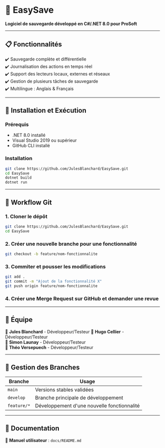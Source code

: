 # 📌 EasySave

**Logiciel de sauvegarde développé en C#/.NET 8.0 pour ProSoft**

---

## 📋 Fonctionnalités
✔️ Sauvegarde complète et différentielle  
✔️ Journalisation des actions en temps réel  
✔️ Support des lecteurs locaux, externes et réseaux  
✔️ Gestion de plusieurs tâches de sauvegarde  
✔️ Multilingue : Anglais & Français  

---

## 🔧 Installation et Exécution
### **Prérequis**
- .NET 8.0 installé
- Visual Studio 2019 ou supérieur
- GitHub CLI installé

### **Installation**
```bash
git clone https://github.com/JulesBlanchard/EasySave.git
cd EasySave
dotnet build
dotnet run
```

---

## 🚀 Workflow Git

### **1. Cloner le dépôt**
```bash
git clone https://github.com/JulesBlanchard/EasySave.git
cd EasySave
```

### **2. Créer une nouvelle branche pour une fonctionnalité**
```bash
git checkout -b feature/nom-fonctionnalite
```

### **3. Commiter et pousser les modifications**
```bash
git add .
git commit -m "Ajout de la fonctionnalité X"
git push origin feature/nom-fonctionnalite
```

### **4. Créer une Merge Request sur GitHub et demander une revue**

---

## 👥 Équipe
👤 **Jules Blanchard** - Développeur/Testeur 
👤 **Hugo Cellier** - Développeur/Testeur  
👤 **Simon Launay** - Développeur/Testeur  
👤 **Théo Versepuech** - Développeur/Testeur  

---

## 📜 Gestion des Branches

| Branche | Usage |
|---------|-------|
| `main` | Versions stables validées |
| `develop` | Branche principale de développement |
| `feature/*` | Développement d'une nouvelle fonctionnalité |

---

## 📄 Documentation
📑 **Manuel utilisateur** : `docs/README.md`
